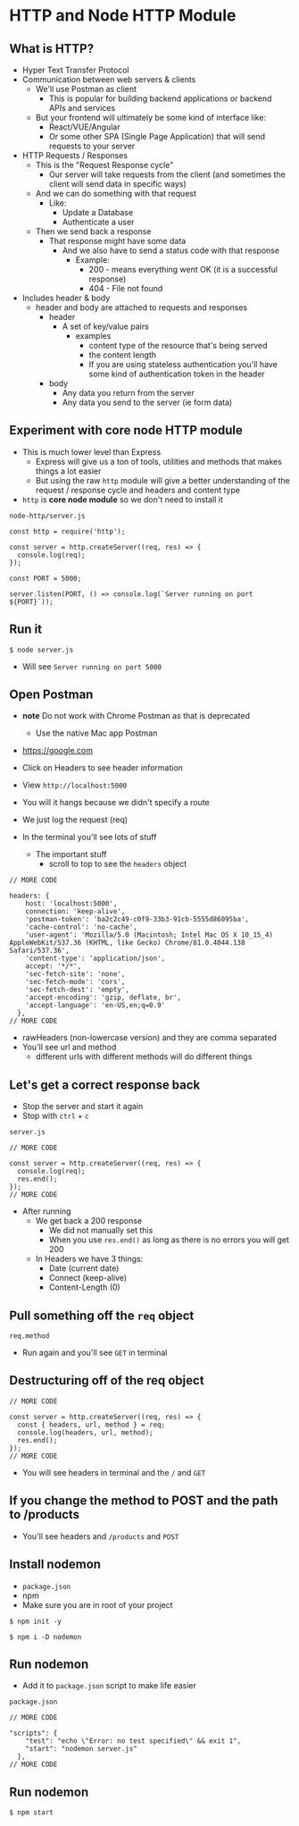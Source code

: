 # HTTP and Node HTTP Module
## What is HTTP?
* Hyper Text Transfer Protocol
* Communication between web servers & clients
    - We'll use Postman as client
        + This is popular for building backend applications or backend APIs and services
    - But your frontend will ultimately be some kind of interface like:
        + React/VUE/Angular
        + Or some other SPA (Single Page Application) that will send requests to your server  
* HTTP Requests / Responses
    - This is the "Request Response cycle"
        + Our server will take requests from the client (and sometimes the client will send data in specific ways)
    - And we can do something with that request
        + Like:
            * Update a Database
            * Authenticate a user
    - Then we send back a response
        + That response might have some data
            * And we also have to send a status code with that response
                - Example:
                    + 200 - means everything went OK (it is a successful response)
                    + 404 - File not found
* Includes header & body
    - header and body are attached to requests and responses
        + header
            * A set of key/value pairs
                - examples
                    + content type of the resource that's being served
                    + the content length
                    + If you are using stateless authentication you'll have some kind of authentication token in the header
        + body
            * Any data you return from the server
            * Any data you send to the server (ie form data)

## Experiment with core node HTTP module
* This is much lower level than Express
    - Express will give us a ton of tools, utilities and methods that makes things a lot easier
    - But using the raw `http` module will give a better understanding of the request / response cycle and headers and content type
* `http` is **core node module** so we don't need to install it

`node-http/server.js`

```
const http = require('http');

const server = http.createServer((req, res) => {
  console.log(req);
});

const PORT = 5000;

server.listen(PORT, () => console.log(`Server running on port ${PORT}`));
```

## Run it
`$ node server.js`

* Will see `Server running on port 5000`

## Open Postman
* **note** Do not work with Chrome Postman as that is deprecated
    - Use the native Mac app Postman
* https://google.com
* Click on Headers to see header information

* View `http://localhost:5000`

* You will it hangs because we didn't specify a route
* We just log the request (req)
* In the terminal you'll see lots of stuff
    - The important stuff
        + scroll to top to see the `headers` object

```
// MORE CODE

headers: {
    host: 'localhost:5000',
    connection: 'keep-alive',
    'postman-token': 'ba2c2c49-c0f9-33b3-91cb-5555d86095ba',
    'cache-control': 'no-cache',
    'user-agent': 'Mozilla/5.0 (Macintosh; Intel Mac OS X 10_15_4) AppleWebKit/537.36 (KHTML, like Gecko) Chrome/81.0.4044.138 Safari/537.36',
    'content-type': 'application/json',
    accept: '*/*',
    'sec-fetch-site': 'none',
    'sec-fetch-mode': 'cors',
    'sec-fetch-dest': 'empty',
    'accept-encoding': 'gzip, deflate, br',
    'accept-language': 'en-US,en;q=0.9'
  },
// MORE CODE
```

* rawHeaders (non-lowercase version) and they are comma separated
* You'll see url and method
    - different urls with different methods will do different things

## Let's get a correct response back
* Stop the server and start it again
* Stop with `ctrl` + `c`

`server.js`

```
// MORE CODE

const server = http.createServer((req, res) => {
  console.log(req);
  res.end();
});
// MORE CODE
```

* After running
    - We get back a 200 response
        + We did not manually set this
        + When you use `res.end()` as long as there is no errors you will get 200
    - In Headers we have 3 things:
        + Date (current date)
        + Connect (keep-alive)
        + Content-Length (0)

## Pull something off the `req` object
`req.method`

* Run again and you'll see `GET` in terminal

## Destructuring off of the req object
```
// MORE CODE

const server = http.createServer((req, res) => {
  const { headers, url, method } = req;
  console.log(headers, url, method);
  res.end();
});
// MORE CODE
```

* You will see headers in terminal and the `/` and `GET`

## If you change the method to POST and the path to /products
* You'll see headers and `/products` and `POST`

## Install nodemon
* `package.json`
* npm
* Make sure you are in root of your project

`$ npm init -y`

`$ npm i -D nodemon`

## Run nodemon
* Add it to `package.json` script to make life easier

`package.json`

```
// MORE CODE

"scripts": {
    "test": "echo \"Error: no test specified\" && exit 1",
    "start": "nodemon server.js"
  },
// MORE CODE
```

## Run nodemon
`$ npm start`


